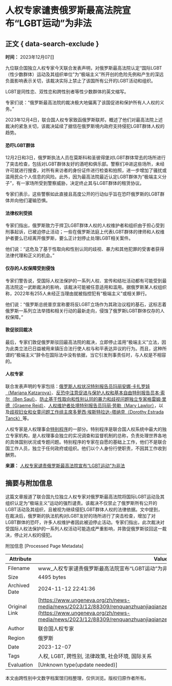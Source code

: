 # 人权专家谴责俄罗斯最高法院宣布“LGBT运动”为非法

## 正文 { data-search-exclude }


**时间：** 2023年12月07日  

九位联合国独立人权专家今天联合发表声明，对俄罗斯最高法院认定“国际LGBT（性少数群体）运动及其组织单位”为“极端主义”所开创的危险先例和产生的深远负面影响表示关切，该裁决实际上禁止了该国所有公开的LGBT活动和组织。

LGBT是同性恋、双性恋和跨性别者等性少数群体的英文缩写。

专家们说：“俄罗斯最高法院的裁决极大地偏离了该国促进和保护所有人人权的义务。”

2023年12月4日，联合国人权专家致函俄罗斯联邦，概述了他们对最高法院上述裁决的紧急关切，该裁决延续了据信在俄罗斯境内政府支持侵犯LGBT群体人权的趋势。

#### 恐吓LGBT群体

12月2日和3日，俄罗斯执法人员在莫斯科和圣彼得堡对LGBT群体常去的场所进行了突击检查，包括对LGBT群体友好的酒吧和俱乐部。警察们冲进这些场所，未经许可就进行搜查，对所有来访者的身份证件进行检查和拍照，进一步增加了骚扰或滥用民众个人信息的风险。此外，因为最高法院最近认定LGBT群体为“极端主义分子”，有一家场所受到警察威胁，决定终止其与LGBT群体的租赁协议。

专家们表示，这些警察如此直接且高度公开的行动似乎旨在恐吓俄罗斯的LGBT群体并向他们灌输恐惧。

#### 法律权利受损

专家们指出，俄罗斯致力于捍卫LGBT群体人权的人权维护者和组织由于担心受到刑事起诉，已被迫停止活动；一些在俄罗斯法庭上代表LGBT群体的律师和人权维护者要么已经离开俄罗斯，要么正计划停止处理LGBT相关案件。

他们说：“这危及了基于性取向和性别认同的歧视、暴力和其他犯罪的受害者获得法律代理和正义的机会。”

#### 仅存的人权保障受到侵蚀

专家们警告说，受国际人权法保护的一系列人权、宣传和结社活动都有可能受到最高法院这一武断裁决的影响，该裁决可能被任意适用和滥用。据俄罗斯某人权组织称，2022年有255人未经正当理由就被指控犯有“极端主义”或相关罪行。

他们说：“俄罗斯总统普京宣称要将反LGBT立场作为其政治议程的基石，这标志着俄罗斯一系列立法举措和相关行动的最新走向，侵蚀了俄罗斯LGBT群体仅存的人权保障。”

#### 敦促驳回裁决

最后，专家们敦促俄罗斯驳回最高法院的裁决，立即停止滥用“极端主义”立法，因为此类立法已日益被用来镇压合法行使人权与和平表达异议的行为。而且，这种所谓的“极端主义”辞令在国际法中没有依据，当它引发刑事责任时，与人权是不相容的。

#### 人权专家

联合发表声明的专家包括：[俄罗斯人权状况特别报告员玛丽安娜·卡扎罗娃（Mariana Katzarova）](https://www.ohchr.org/en/press-releases/2023/05/first-un-human-rights-expert-russian-federation-takes-office)、[反恐中注意促进与保护人权和基本自由特别报告员本·索尔（Ben Saul）](https://www.ohchr.org/zh/special-procedures/sr-terrorism)、[防止基于性取向和性别认同的暴力和歧视问题独立专家格雷姆·里德（Graeme Reid）](https://www.ohchr.org/zh/special-procedures/ie-sexual-orientation-and-gender-identity)、[人权维护者处境特别报告员玛丽·劳勒（Mary Lawlor）](https://www.ohchr.org/zh/special-procedures/sr-human-rights-defenders)，以及[歧视妇女和女童问题工作组主席多萝西·埃斯特拉达-塔纳克（Dorothy Estrada Tanck）](https://www.ohchr.org/zh/special-procedures/wg-women-and-girls)等。

人权专家是人权理事会[特别程序](https://www.ohchr.org/zh/special-procedures-human-rights-council)的一部分。特别程序是联合国人权系统中最大的独立专家机构，是人权理事会独立的实况调查和监督机制的总称，负责处理世界各地的具体国别状况或专题问题。特别程序的专家在自愿的基础上工作，他们不是联合国工作人员，独立于任何政府或组织。他们以个人身份行使职责，不因其工作收到酬劳。

**来源：** [人权专家谴责俄罗斯最高法院宣布“LGBT运动”为非法](https://news.un.org/feed/view/zh/story/2023/12/1124732)

## 摘要与附加信息

<!-- tcd_abstract -->
这篇文章报道了联合国九位独立人权专家对俄罗斯最高法院将国际LGBT运动及其组织认定为“极端主义”运动的强烈谴责。该裁决不仅禁止了俄罗斯所有公开的LGBT活动及其组织，且被视为继续侵犯LGBT群体人权的法律依据。文中提到，在裁决后，俄罗斯的执法机构对LGBT友好的场所进行了突击检查，增加了对LGBT群体的恐吓，许多人权维护者因此被迫停止活动。专家们指出，此次裁决对受国际人权法保护的一系列人权活动可能造成严重影响，并敦促俄罗斯驳回这一裁决，停止对人权的侵犯。
<!-- tcd_abstract_end -->

附加信息 [Processed Page Metadata]

| Attribute       | Value                                  |
|-----------------|----------------------------------------|
| Filename        | www_人权专家谴责俄罗斯最高法院宣布“LGBT运动”为非法_联合国日内瓦.md                             |
| Size            | 4495 bytes                           |
| Archived Date   | 2024-11-12 22:41:36                             |
| Original Link   | [https://www.ungeneva.org/zh/news-media/news/2023/12/88309/renquanzhuanjiaqianzeeluosizuigaofayuanxuanbulgbtyundongweifeifa](https://www.ungeneva.org/zh/news-media/news/2023/12/88309/renquanzhuanjiaqianzeeluosizuigaofayuanxuanbulgbtyundongweifeifa)                       |
| Author          | 联合国人权专家                               |
| Region          | 俄罗斯                               |
| Date            | 2023-12-07                                 |
| Tags            | 人权, LGBT, 跨性别, 法律政策, 社会环境, 国际关系                                 |
| Evaluation            | [Unknown type(update needed)]                                 |
<!-- tcd_table_end -->

本文由跨性别中文数字档案馆归档整理，仅供浏览。版权归原作者所有。

